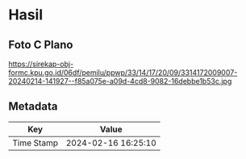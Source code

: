 # Hasil

## Foto C Plano

https://sirekap-obj-formc.kpu.go.id/06df/pemilu/ppwp/33/14/17/20/09/3314172009007-20240214-141927--f85a075e-a09d-4cd8-9082-16debbe1b53c.jpg


## Metadata

| Key        | Value               |
| ---------- | ------------------- |
| Time Stamp | 2024-02-16 16:25:10 |



